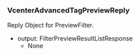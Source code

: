 ### VcenterAdvancedTagPreviewReply
Reply Object for PreviewFilter.

- output: FilterPreviewResultListResponse
  - None
